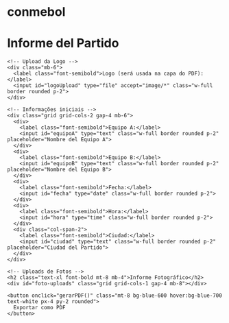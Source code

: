 # conmebol
<!DOCTYPE html>
<html lang="es">
<head>
  <meta charset="UTF-8">
  <meta name="viewport" content="width=device-width, initial-scale=1.0">
  <title>Informe del Partido</title>
  <script src="https://cdn.tailwindcss.com"></script>
  <script src="https://cdnjs.cloudflare.com/ajax/libs/jspdf/2.5.1/jspdf.umd.min.js"></script>
  <script src="https://cdnjs.cloudflare.com/ajax/libs/html2canvas/1.4.1/html2canvas.min.js"></script>
</head>
<body class="bg-gray-100 text-gray-800 font-sans p-6">

  <div id="formulario" class="max-w-5xl mx-auto bg-white p-6 rounded-xl shadow-md">
    <h1 class="text-2xl font-bold mb-4">Informe del Partido</h1>

    <!-- Upload da Logo -->
    <div class="mb-6">
      <label class="font-semibold">Logo (será usada na capa do PDF):</label>
      <input id="logoUpload" type="file" accept="image/*" class="w-full border rounded p-2">
    </div>

    <!-- Informações iniciais -->
    <div class="grid grid-cols-2 gap-4 mb-6">
      <div>
        <label class="font-semibold">Equipo A:</label>
        <input id="equipoA" type="text" class="w-full border rounded p-2" placeholder="Nombre del Equipo A">
      </div>
      <div>
        <label class="font-semibold">Equipo B:</label>
        <input id="equipoB" type="text" class="w-full border rounded p-2" placeholder="Nombre del Equipo B">
      </div>
      <div>
        <label class="font-semibold">Fecha:</label>
        <input id="fecha" type="date" class="w-full border rounded p-2">
      </div>
      <div>
        <label class="font-semibold">Hora:</label>
        <input id="hora" type="time" class="w-full border rounded p-2">
      </div>
      <div class="col-span-2">
        <label class="font-semibold">Ciudad:</label>
        <input id="ciudad" type="text" class="w-full border rounded p-2" placeholder="Ciudad del Partido">
      </div>
    </div>

    <!-- Uploads de Fotos -->
    <h2 class="text-xl font-bold mt-8 mb-4">Informe Fotográfico</h2>
    <div id="foto-uploads" class="grid grid-cols-1 gap-4 mb-8"></div>

    <button onclick="gerarPDF()" class="mt-8 bg-blue-600 hover:bg-blue-700 text-white px-4 py-2 rounded">
      Exportar como PDF
    </button>
  </div>

  <script>
    function gerarPDF() {
      const { jsPDF } = window.jspdf;
      const doc = new jsPDF('p', 'pt', 'a4');

      const equipoA = document.getElementById("equipoA").value;
      const equipoB = document.getElementById("equipoB").value;
      const fecha = document.getElementById("fecha").value;
      const hora = document.getElementById("hora").value;
      const ciudad = document.getElementById("ciudad").value;
      const logoFile = document.getElementById("logoUpload").files[0];

      const gerarCapa = (logoBase64) => {
        if (logoBase64) {
          doc.addImage(logoBase64, 'JPEG', 200, 40, 200, 100);
        }
        doc.setFontSize(18);
        doc.text("Informe del Partido", 220, 160);
        doc.setFontSize(14);
        doc.text(`Equipo A: ${equipoA}`, 80, 200);
        doc.text(`Equipo B: ${equipoB}`, 80, 220);
        doc.text(`Fecha: ${fecha}`, 80, 240);
        doc.text(`Hora: ${hora}`, 80, 260);
        doc.text(`Ciudad: ${ciudad}`, 80, 280);
      };

      const gerarFotos = async () => {
        doc.addPage();
        doc.setFontSize(16);
        doc.text("Informe Fotográfico", 40, 40);

        const camposImagem = document.querySelectorAll('#foto-uploads input[type="file"]');
        const labels = document.querySelectorAll('#foto-uploads label');

        let y = 60;

        for (let i = 0; i < camposImagem.length; i++) {
          const file = camposImagem[i].files[0];
          if (file) {
            const img = await carregarImagem(file);
            doc.setFontSize(12);
            doc.text(labels[i].innerText, 40, y);
            y += 10;

            const canvas = document.createElement("canvas");
            const ctx = canvas.getContext("2d");
            canvas.width = img.width;
            canvas.height = img.height;
            ctx.drawImage(img, 0, 0);
            const imgData = canvas.toDataURL("image/jpeg", 0.8);

            const pdfWidth = 500;
            const ratio = img.height / img.width;
            const pdfHeight = pdfWidth * ratio;

            if (y + pdfHeight > 800) {
              doc.addPage();
              y = 40;
            }
            doc.addImage(imgData, 'JPEG', 40, y, pdfWidth, pdfHeight);
            y += pdfHeight + 20;
          }
        }
        doc.save("informe_partido_fotos.pdf");
      };

      const carregarImagem = (file) => {
        return new Promise((resolve, reject) => {
          const reader = new FileReader();
          reader.onload = e => {
            const img = new Image();
            img.onload = () => resolve(img);
            img.src = e.target.result;
          };
          reader.onerror = reject;
          reader.readAsDataURL(file);
        });
      };

      const carregarLogoBase64 = (file) => {
        return new Promise((resolve, reject) => {
          if (!file) return resolve(null);
          const reader = new FileReader();
          reader.onload = e => resolve(e.target.result);
          reader.onerror = reject;
          reader.readAsDataURL(file);
        });
      };

      carregarLogoBase64(logoFile).then(logoBase64 => {
        gerarCapa(logoBase64);
        gerarFotos();
      });
    }
  </script>

  <script>
    const descripciones = [
      "Arribo delegación visitante",
      "Llegada del equipo visitante al hotel y seguridad del hotel",
      "Inspección de seguridad",
      "Reunión de Seguridad",
      "Reunión de Coordinación",
      "Instalación de Objetos de animación",
      "Llegada utilería equipo Visitante",
      "Utileria equipo local",
      "Llegada Delegación visitante",
      "Llegada delegación local",
      "Llegada equipo de arbitraje",
      "Charla OSC con seguridad privada",
      "Primera revisión interna y externa",
      "Instalación de Recursos",
      "Situación das tribunas protocolo de juego",
      "Situacion externa a los 70’",
      "Refuerzo a los 75’",
      "Evacuación Completa en 45’",
      "Salida del equipo local",
      "Salida del arbitraje",
      "Salida del equipo local por sus medios",
      "Comer cerrado",
      "Regreso del equipo visitante"
    ];

    window.addEventListener("DOMContentLoaded", () => {
      const container = document.getElementById("foto-uploads");
      descripciones.forEach((desc, index) => {
        const campo = document.createElement("div");
        campo.className = "mb-4";
        campo.innerHTML = `
          <label class="block font-semibold mb-1">${index + 1} - ${desc}</label>
          <input type="file" accept="image/*" class="w-full border p-2 rounded">
        `;
        container.appendChild(campo);
      });
    });
  </script>

</body>
</html>


        
